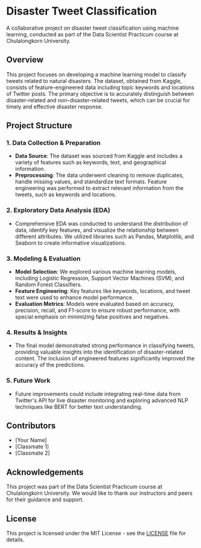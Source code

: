 # Disaster Tweet Classification

A collaborative project on disaster tweet classification using machine learning, conducted as part of the Data Scientist Practicum course at Chulalongkorn University.

## Overview

This project focuses on developing a machine learning model to classify tweets related to natural disasters. The dataset, obtained from Kaggle, consists of feature-engineered data including topic keywords and locations of Twitter posts. The primary objective is to accurately distinguish between disaster-related and non-disaster-related tweets, which can be crucial for timely and effective disaster response.

## Project Structure

### 1. Data Collection & Preparation
   - **Data Source**: The dataset was sourced from Kaggle and includes a variety of features such as keywords, text, and geographical information.
   - **Preprocessing**: The data underwent cleaning to remove duplicates, handle missing values, and standardize text formats. Feature engineering was performed to extract relevant information from the tweets, such as keywords and locations.

### 2. Exploratory Data Analysis (EDA)
   - Comprehensive EDA was conducted to understand the distribution of data, identify key features, and visualize the relationship between different attributes. We utilized libraries such as Pandas, Matplotlib, and Seaborn to create informative visualizations.

### 3. Modeling & Evaluation
   - **Model Selection**: We explored various machine learning models, including Logistic Regression, Support Vector Machines (SVM), and Random Forest Classifiers. 
   - **Feature Engineering**: Key features like keywords, locations, and tweet text were used to enhance model performance.
   - **Evaluation Metrics**: Models were evaluated based on accuracy, precision, recall, and F1-score to ensure robust performance, with special emphasis on minimizing false positives and negatives.

### 4. Results & Insights
   - The final model demonstrated strong performance in classifying tweets, providing valuable insights into the identification of disaster-related content. The inclusion of engineered features significantly improved the accuracy of the predictions.

### 5. Future Work
   - Future improvements could include integrating real-time data from Twitter's API for live disaster monitoring and exploring advanced NLP techniques like BERT for better text understanding.

## Contributors
- [Your Name]
- [Classmate 1]
- [Classmate 2]

## Acknowledgements
This project was part of the Data Scientist Practicum course at Chulalongkorn University. We would like to thank our instructors and peers for their guidance and support.

## License
This project is licensed under the MIT License - see the [LICENSE](LICENSE) file for details.
